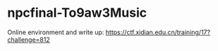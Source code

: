 # npcfinal-To9aw3Music

Online environment and write up: https://ctf.xidian.edu.cn/training/17?challenge=812
